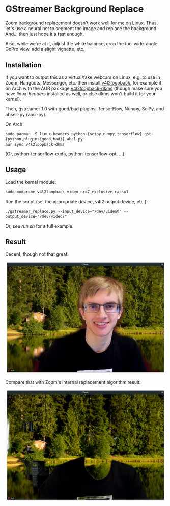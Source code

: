 GStreamer Background Replace
============================

Zoom background replacement doesn't work well for me on Linux. Thus, let's use a
neural net to segment the image and replace the background. And... then just
hope it's fast enough.

Also, while we're at it, adjust the white balance, crop the too-wide-angle
GoPro view, add a slight vignette, etc.

## Installation
If you want to output this as a virtual/fake webcam on Linux, e.g. to use in
Zoom, Hangouts, Messenger, etc. then install
[v4l2loopback](https://github.com/umlaeute/v4l2loopback), for example if on Arch
with the AUR package [v4l2loopback-dkms](https://aur.archlinux.org/packages/v4l2loopback-dkms/)
(though make sure you have *linux-headers* installed as well, or else dkms won't
build it for your kernel).

Then, gstreamer 1.0 with good/bad plugins, TensorFlow, Numpy, SciPy, and abseil-py (absl-py).

On Arch:

    sudo pacman -S linux-headers python-{scipy,numpy,tensorflow} gst-{python,plugins{good,bad}} absl-py
    aur sync v4l2loopback-dkms

(Or, python-tensorflow-cuda, python-tensorflow-opt, ...)

## Usage

Load the kernel module:

    sudo modprobe v4l2loopback video_nr=7 exclusive_caps=1

Run the script (set the appropriate device, v4l2 output device, etc.):

    ./gstreamer_replace.py --input_device="/dev/video0" --output_device="/dev/video7"

Or, see *run.sh* for a full example.

## Result

Decent, though not that great:

![Result](https://raw.githubusercontent.com/floft/gstreamer-background-replace/master/files/zoom_gstreamer_replace.png)

Compare that with Zoom's internal replacement algorithm result:

![Zoom Background](https://raw.githubusercontent.com/floft/gstreamer-background-replace/master/files/zoom_internal_replace.png)
